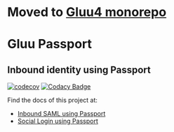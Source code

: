 # Moved to [Gluu4 monorepo](https://github.com/GluuFederation/gluu4/tree/main/gluu-passport)

# Gluu Passport

## Inbound identity using Passport


[![codecov](https://codecov.io/gh/GluuFederation/gluu-passport/branch/master/graph/badge.svg)](https://codecov.io/gh/GluuFederation/gluu-passport)
[![Codacy Badge](https://app.codacy.com/project/badge/Grade/4be3e45ab1054eaca3c1d5d64c3922f8)](https://www.codacy.com/gh/GluuFederation/gluu-passport/dashboard?utm_source=github.com&amp;utm_medium=referral&amp;utm_content=GluuFederation/gluu-passport&amp;utm_campaign=Badge_Grade)


Find the docs of this project at:

- [Inbound SAML using Passport](https://gluu.org/docs/ce/authn-guide/passport/)
- [Social Login using Passport](https://gluu.org/docs/ce/authn-guide/inbound-saml-passport/)

